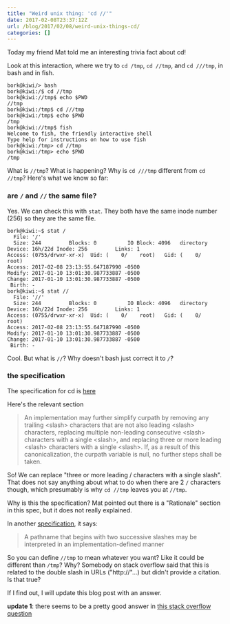 ```yaml
---
title: "Weird unix thing: 'cd //'"
date: 2017-02-08T23:37:12Z
url: /blog/2017/02/08/weird-unix-things-cd/
categories: []
---
```



Today my friend Mat told me an interesting trivia fact about cd!

Look at this interaction, where we try to `cd /tmp`, `cd //tmp`, and `cd ///tmp`, in bash and in fish.

```
bork@kiwi/> bash
bork@kiwi:/$ cd //tmp
bork@kiwi://tmp$ echo $PWD
//tmp
bork@kiwi:/tmp$ cd ///tmp
bork@kiwi:/tmp$ echo $PWD
/tmp
bork@kiwi://tmp$ fish
Welcome to fish, the friendly interactive shell
Type help for instructions on how to use fish
bork@kiwi:/tmp> cd //tmp
bork@kiwi:/tmp> echo $PWD
/tmp
```

What is `//tmp`? What is happening? Why is `cd ///tmp` different from `cd //tmp`? Here's what we know so far:

### are `/` and `//` the same file?

Yes. We can check this with `stat`. They both have the same inode number (256)
so they are the same file.

```
bork@kiwi:~$ stat /
  File: '/'
  Size: 244       	Blocks: 0          IO Block: 4096   directory
Device: 16h/22d	Inode: 256         Links: 1
Access: (0755/drwxr-xr-x)  Uid: (    0/    root)   Gid: (    0/    root)
Access: 2017-02-08 23:13:55.647187990 -0500
Modify: 2017-01-10 13:01:30.987733887 -0500
Change: 2017-01-10 13:01:30.987733887 -0500
 Birth: -
bork@kiwi:~$ stat //
  File: '//'
  Size: 244       	Blocks: 0          IO Block: 4096   directory
Device: 16h/22d	Inode: 256         Links: 1
Access: (0755/drwxr-xr-x)  Uid: (    0/    root)   Gid: (    0/    root)
Access: 2017-02-08 23:13:55.647187990 -0500
Modify: 2017-01-10 13:01:30.987733887 -0500
Change: 2017-01-10 13:01:30.987733887 -0500
 Birth: -
```

Cool. But what is `//`? Why doesn't bash just correct it to `/`?

### the specification

The specification for cd is [here](http://pubs.opengroup.org/onlinepubs/9699919799/utilities/cd.html)

Here's the relevant section

> An implementation may further simplify curpath by removing any
> trailing &lt;slash&gt; characters that are not also leading &lt;slash&gt;
> characters, replacing multiple non-leading consecutive &lt;slash&gt;
> characters with a single &lt;slash&gt;, and replacing three or more leading
> &lt;slash&gt; characters with a single &lt;slash&gt;. If, as a result of this
> canonicalization, the curpath variable is null, no further steps shall
> be taken.


So! We can replace "three or more leading / characters with a single
slash". That does not say anything about what to do when there are 2 `/`
characters though, which presumably is why `cd //tmp` leaves you at
`//tmp`.

Why is this the specification? Mat pointed out there is a "Rationale"
section in this spec, but it does not really explained.

In another
[specification](http://pubs.opengroup.org/onlinepubs/009604599/basedefs/xbd_chap04.html#tag_04_11), it says:

> A pathname that begins with two successive slashes may be interpreted
> in an implementation-defined manner

So you can define `//tmp` to mean whatever you want? Like it could be different
than `/tmp`? Why? Somebody on stack overflow said that this is related to the
double slash in URLs ("http://"...) but didn't provide a citation. Is that
true?

If I find out, I will update this blog post with an answer.

**update 1**: there seems to be a pretty good answer in [this stack overflow question](http://unix.stackexchange.com/questions/256497/on-what-systems-is-foo-bar-different-from-foo-bar/256569#256569)
